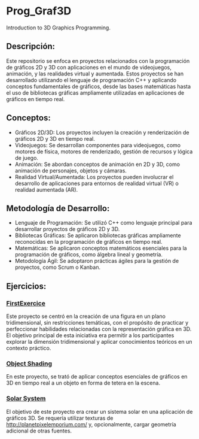 # Prog_Graf3D
Introduction to 3D Graphics Programming.

## Descripción:
Este repositorio se enfoca en proyectos relacionados con la programación de gráficos 2D y 3D con aplicaciones en el mundo de videojuegos, animación, y las realidades virtual y aumentada. Estos proyectos se han desarrollado utilizando el lenguaje de programación C++ y aplicando conceptos fundamentales de gráficos, desde las bases matemáticas hasta el uso de bibliotecas gráficas ampliamente utilizadas en aplicaciones de gráficos en tiempo real.

## Conceptos:
- Gráficos 2D/3D: Los proyectos incluyen la creación y renderización de gráficos 2D y 3D en tiempo real.
- Videojuegos: Se desarrollan componentes para videojuegos, como motores de física, motores de renderizado, gestión de recursos y lógica de juego.
- Animación: Se abordan conceptos de animación en 2D y 3D, como animación de personajes, objetos y cámaras.
- Realidad Virtual/Aumentada: Los proyectos pueden involucrar el desarrollo de aplicaciones para entornos de realidad virtual (VR) o realidad aumentada (AR).

## Metodología de Desarrollo:
- Lenguaje de Programación: Se utilizó C++ como lenguaje principal para desarrollar proyectos de gráficos 2D y 3D.
- Bibliotecas Gráficas: Se aplicaron bibliotecas gráficas ampliamente reconocidas en la programación de gráficos en tiempo real.
- Matemáticas: Se aplicaron conceptos matemáticos esenciales para la programación de gráficos, como álgebra lineal y geometría.
- Metodología Ágil: Se adoptaron prácticas ágiles para la gestión de proyectos, como Scrum o Kanban.

## Ejercicios:
### [FirstExercice](https://github.com/oscarjuly23/Prog_Graf3D/tree/main/Sword.cpp)
Este proyecto se centró en la creación de una figura en un plano tridimensional, sin restricciones temáticas, con el propósito de practicar y perfeccionar habilidades relacionadas con la representación gráfica en 3D. El objetivo principal de esta iniciativa era permitir a los participantes explorar la dimensión tridimensional y aplicar conocimientos teóricos en un contexto práctico.
### [Object Shading](https://github.com/oscarjuly23/Prog_Graf3D/tree/main/Tetera)
En este proyecto, se trató de aplicar conceptos esenciales de gráficos en 3D en tiempo real a un objeto en forma de tetera en la escena.
### [Solar System](https://github.com/oscarjuly23/Prog_Graf3D/tree/main/SolarSystem)
El objetivo de este proyecto era crear un sistema solar en una aplicación de gráficos 3D. Se requería utilizar texturas de http://planetpixelemporium.com/ y, opcionalmente, cargar geometría adicional de otras fuentes.

